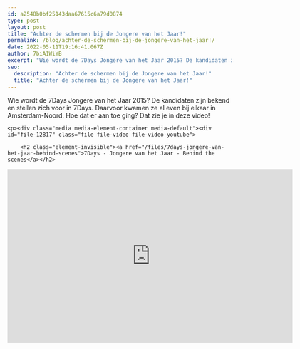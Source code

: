 ```yaml
---
id: a2548b0bf25143daa67615c6a79d0874
type: post
layout: post
title: "Achter de schermen bij de Jongere van het Jaar!"
permalink: /blog/achter-de-schermen-bij-de-jongere-van-het-jaar!/
date: 2022-05-11T19:16:41.067Z
author: 7biA1WiYB
excerpt: "Wie wordt de 7Days Jongere van het Jaar 2015? De kandidaten zijn bekend en stellen zich voor in 7Days. Daarvoor kwamen ze al even bij elkaar in Amsterdam-Noord. Hoe dat er aan toe ging? Dat zie je in deze video!  "
seo:
  description: "Achter de schermen bij de Jongere van het Jaar!"
  title: "Achter de schermen bij de Jongere van het Jaar!"
---
```

Wie wordt de 7Days Jongere van het Jaar 2015? De kandidaten zijn bekend en stellen zich voor in 7Days. Daarvoor kwamen ze al even bij elkaar in Amsterdam-Noord. Hoe dat er aan toe ging? Dat zie je in deze video!  

    <p><div class="media media-element-container media-default"><div id="file-12817" class="file file-video file-video-youtube">

        <h2 class="element-invisible"><a href="/files/7days-jongere-van-het-jaar-behind-scenes">7Days - Jongere van het Jaar - Behind the scenes</a></h2>
    
  
  <div class="content">
    <div class="media-youtube-video media-element file-default media-youtube-1">
  <iframe class="media-youtube-player" width="640" height="390" title="7Days - Jongere van het Jaar - Behind the scenes" src="https://www.youtube.com/embed/4nLzQp9lFok?wmode=opaque&controls=" name="7Days - Jongere van het Jaar - Behind the scenes" frameborder="0" allowfullscreen="">Video van 7Days - Jongere van het Jaar - Behind the scenes</iframe>
</div>
  </div>

  
</div>
</div>  
